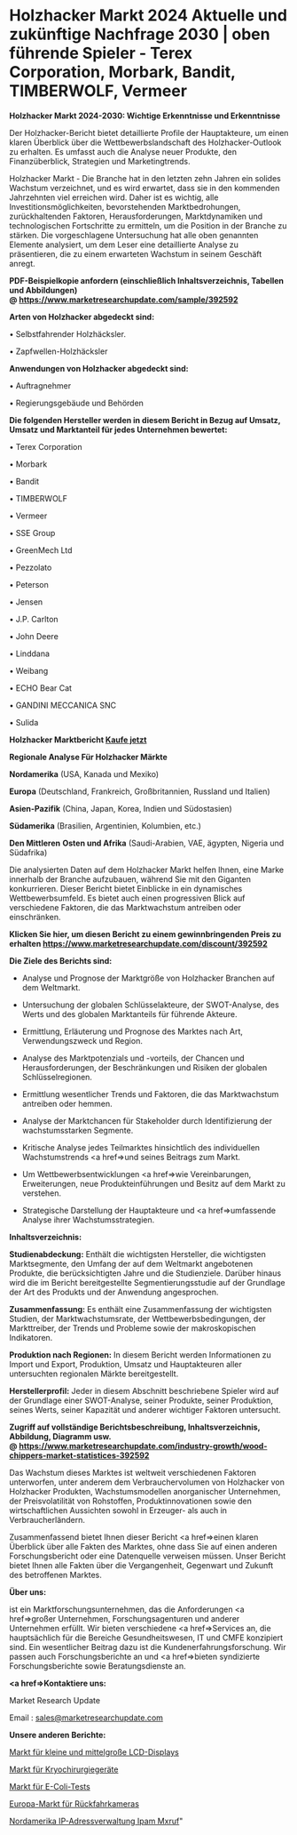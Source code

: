 # Holzhacker Markt 2024 Aktuelle und zukünftige Nachfrage 2030 | oben führende Spieler - Terex Corporation, Morbark, Bandit, TIMBERWOLF, Vermeer

<strong>Holzhacker Markt 2024-2030: Wichtige Erkenntnisse und Erkenntnisse</strong>

Der Holzhacker-Bericht bietet detaillierte Profile der Hauptakteure, um einen klaren Überblick über die Wettbewerbslandschaft des Holzhacker-Outlook zu erhalten. Es umfasst auch die Analyse neuer Produkte, den Finanzüberblick, Strategien und Marketingtrends.

Holzhacker Markt - Die Branche hat in den letzten zehn Jahren ein solides Wachstum verzeichnet, und es wird erwartet, dass sie in den kommenden Jahrzehnten viel erreichen wird. Daher ist es wichtig, alle Investitionsmöglichkeiten, bevorstehenden Marktbedrohungen, zurückhaltenden Faktoren, Herausforderungen, Marktdynamiken und technologischen Fortschritte zu ermitteln, um die Position in der Branche zu stärken. Die vorgeschlagene Untersuchung hat alle oben genannten Elemente analysiert, um dem Leser eine detaillierte Analyse zu präsentieren, die zu einem erwarteten Wachstum in seinem Geschäft anregt.

<strong><b>PDF-Beispielkopie anfordern (einschließlich Inhaltsverzeichnis, Tabellen und Abbildungen) @ </b></strong><strong><a href=https://www.marketresearchupdate.com/sample/392592><strong>https://www.marketresearchupdate.com/sample/392592</u></a></strong></strong>

<strong>Arten von Holzhacker abgedeckt sind:</strong>

• Selbstfahrender Holzhäcksler.

• Zapfwellen-Holzhäcksler

<strong>Anwendungen von Holzhacker abgedeckt sind:</strong>

• Auftragnehmer

• Regierungsgebäude und Behörden

<strong>Die folgenden Hersteller werden in diesem Bericht in Bezug auf Umsatz, Umsatz und Marktanteil für jedes Unternehmen bewertet:</strong>

• Terex Corporation

• Morbark

• Bandit

• TIMBERWOLF

• Vermeer

• SSE Group

• GreenMech Ltd

• Pezzolato

• Peterson

• Jensen

• J.P. Carlton

• John Deere

• Linddana

• Weibang

• ECHO Bear Cat

• GANDINI MECCANICA SNC

• Sulida

<strong>Holzhacker Marktbericht <a href=https://www.marketresearchupdate.com/buynow/392592>Kaufe jetzt</a></strong>

<strong>Regionale Analyse Für Holzhacker Märkte</strong>

<strong>Nordamerika</strong> (USA, Kanada und Mexiko)

<strong>Europa</strong> (Deutschland, Frankreich, Großbritannien, Russland und Italien)

<strong>Asien-Pazifik</strong> (China, Japan, Korea, Indien und Südostasien)

<strong>Südamerika</strong> (Brasilien, Argentinien, Kolumbien, etc.)

<strong>Den Mittleren</strong> <strong>Osten und Afrika</strong> (Saudi-Arabien, VAE, ägypten, Nigeria und Südafrika)

Die analysierten Daten auf dem Holzhacker Markt helfen Ihnen, eine Marke innerhalb der Branche aufzubauen, während Sie mit den Giganten konkurrieren. Dieser Bericht bietet Einblicke in ein dynamisches Wettbewerbsumfeld. Es bietet auch einen progressiven Blick auf verschiedene Faktoren, die das Marktwachstum antreiben oder einschränken.

<strong>Klicken Sie hier, um diesen Bericht zu einem gewinnbringenden Preis zu erhalten
</strong><strong><a href=https://www.marketresearchupdate.com/discount/392592>https://www.marketresearchupdate.com/discount/392592</b></u></strong></a>

<strong>Die Ziele des Berichts sind:</strong>

- Analyse und Prognose der Marktgröße von Holzhacker Branchen auf dem Weltmarkt.

- Untersuchung der globalen Schlüsselakteure, der SWOT-Analyse, des Werts und des globalen Marktanteils für führende Akteure.

- Ermittlung, Erläuterung und Prognose des Marktes nach Art, Verwendungszweck und Region.

- Analyse des Marktpotenzials und -vorteils, der Chancen und Herausforderungen, der Beschränkungen und Risiken der globalen Schlüsselregionen.

- Ermittlung wesentlicher Trends und Faktoren, die das Marktwachstum antreiben oder hemmen.

- Analyse der Marktchancen für Stakeholder durch Identifizierung der wachstumsstarken Segmente.

- Kritische Analyse jedes Teilmarktes hinsichtlich des individuellen Wachstumstrends <a href=>und</a> seines Beitrags zum Markt.

- Um Wettbewerbsentwicklungen <a href=>wie</a> Vereinbarungen, Erweiterungen, neue Produkteinführungen und Besitz auf dem Markt zu verstehen.

- Strategische Darstellung der Hauptakteure und <a href=>umfas</a>sende Analyse ihrer Wachstumsstrategien.

<strong>Inhaltsverzeichnis:</strong>

<strong>Studienabdeckung:</strong> Enthält die wichtigsten Hersteller, die wichtigsten Marktsegmente, den Umfang der auf dem Weltmarkt angebotenen Produkte, die berücksichtigten Jahre und die Studienziele. Darüber hinaus wird die im Bericht bereitgestellte Segmentierungsstudie auf der Grundlage der Art des Produkts und der Anwendung angesprochen.

<strong>Zusammenfassung:</strong> Es enthält eine Zusammenfassung der wichtigsten Studien, der Marktwachstumsrate, der Wettbewerbsbedingungen, der Markttreiber, der Trends und Probleme sowie der makroskopischen Indikatoren.

<strong>Produktion nach Regionen:</strong> In diesem Bericht werden Informationen zu Import und Export, Produktion, Umsatz und Hauptakteuren aller untersuchten regionalen Märkte bereitgestellt.

<strong>Herstellerprofil:</strong> Jeder in diesem Abschnitt beschriebene Spieler wird auf der Grundlage einer SWOT-Analyse, seiner Produkte, seiner Produktion, seines Werts, seiner Kapazität und anderer wichtiger Faktoren untersucht.

<strong><b>Zugriff auf vollständige Berichtsbeschreibung, Inhaltsverzeichnis, Abbildung, Diagramm usw. @ </b></strong><strong><a href=https://www.marketresearchupdate.com/industry-growth/wood-chippers-market-statistices-392592>https://www.marketresearchupdate.com/industry-growth/wood-chippers-market-statistices-392592</a></strong>

Das Wachstum dieses Marktes ist weltweit verschiedenen Faktoren unterworfen, unter anderem dem Verbrauchervolumen von Holzhacker von Holzhacker Produkten, Wachstumsmodellen anorganischer Unternehmen, der Preisvolatilität von Rohstoffen, Produktinnovationen sowie den wirtschaftlichen Aussichten sowohl in Erzeuger- als auch in Verbraucherländern.

Zusammenfassend bietet Ihnen dieser Bericht <a href=>einen</a> klaren Überblick über alle Fakten des Marktes, ohne dass Sie auf einen anderen Forschungsbericht oder eine Datenquelle verweisen müssen. Unser Bericht bietet Ihnen alle Fakten über die Vergangenheit, Gegenwart und Zukunft des betroffenen Marktes.

<strong>Über uns:</strong>

 ist ein Marktforschungsunternehmen, das die Anforderungen <a href=>großer</a> Unternehmen, Forschungsagenturen und anderer Unternehmen erfüllt. Wir bieten verschiedene <a href=>Services</a> an, die hauptsächlich für die Bereiche Gesundheitswesen, IT und CMFE konzipiert sind. Ein wesentlicher Beitrag dazu ist die Kundenerfahrungsforschung. Wir passen auch Forschungsberichte an und <a href=>bieten</a> syndizierte Forschungsberichte sowie Beratungsdienste an.

<strong><a href=>Kontaktiere uns:</a></strong>

Market Research Update

Email : sales@marketresearchupdate.com

<strong>Unsere anderen Berichte:</strong>

<a href=https://www.linkedin.com/pulse/small-medium-lcd-display-market-size-growth-set-surge>Markt für kleine und mittelgroße LCD-Displays</a>

<a href=https://www.linkedin.com/pulse/cryosurgery-units-market-report-2023-top-company-trends>Markt für Kryochirurgiegeräte</a>

<a href=https://www.linkedin.com/pulse/e-coli-testing-market-size-industry-growth-factors>Markt für E-Coli-Tests</a>

<a href=https://www.linkedin.com/pulse/europe-rear-view-camera-market-2023-data-analysis>Europa-Markt für Rückfahrkameras</a>

<a href=https://www.linkedin.com/pulse/north-america-ip-address-management-ipam-mxruf/>Nordamerika IP-Adressverwaltung Ipam Mxruf</a>"
